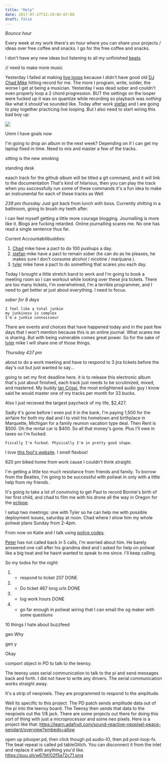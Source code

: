 ```yaml
---
title: "Help"
date: 2017-07-27T12:19:02-07:00
draft: false
---
```



*Bounce hour*

Every week at my work there's an hour where you can share your projects / ideas over free coffee and snacks. I go for the free coffee and snacks.

I don't have any new ideas but listening to all my unfinished [beats](https://soundcloud.com/github).

// need to make more music

Yesterday I failed at making [live loops](https://youtu.be/0gKWfvd-chA) because I didn't have good old [DJ Chad Mike](https;//chadlamon.com) hitting record for me. The more I program, write, solder, the worse I get at being a musician.
Yesterday I was dead sober and couldn't even properly loop a 2 chord progression. BUT the settings on the looper were fucked up it was on quantize while recording so playback was *nothing* like what it should've sounded like. Today after work [stefan](http://soundcloud.com/kyotokidforever) and I are going to play together practicing live looping. But I also need to start wiring this bad boy up:

<img src="/images/poliwat1.jpg"  />


Umm I have goals now

I'm going to drop an album in the next week? Depending on if I can get my laptop fixed in time. Need to mix and master a few of the tracks.



sitting is the new smoking


standing desk


eaach track for the github album will be titled a git command, and it will link to the documentation
That's kind of hilarious, then you can play the track when you successfully run some of these commands
it's a fun idea to make an instrumental for each of these tracks as Well



*239 pm thursday*
Just got back from lunch with boss.
Currently shitting in a bathroom, going to brush my teeth after.

I can feel myself getting a little more courage blogging. Journalling is more like it. Blogs are fucking retarded.
Online journalling scares me. No one has read a single sentence thus far.

Current Accountabilibuddies:

1. [Chad](http://chadlamon.com/) mike have a pact to do 100 pushups a day.
2. [stefan](http://soundcloud.com/kyotokidforever) mike have a pact to remain sober (he can do as he pleases, he makes sure I don't consume alcohol / nicotine / marijuana ).
3. [tyler](https://github.com/prudentbot) mike have a pact to do something that scares you each day.


Today I brought a little stretch band to work and I'm going to book a meeting room so I can workout while looking over these jira tickets. There are too many tickets, I'm overwhelmed, I'm a terrible programmer, and I need to get better at just about everything. I need to focus.

*sober for 8 days*

```
I feel like a total junkie
my junkiness is complex
I'm a junkie connoisseur
```
There are events and choices that have happened today and in the past few days that I won't mention because this is an online journal. What scares me is sharing. But with being vulnerable comes great power. So for the sake of [tyler](https://www.studiosunfish.com/) mike I will share one of those things.



*Thursday 437 pm*

about to do a work meeting and have to respond to 3 jira tickets before the day's out but just wanted to say...

going to set my first deadline here.
it is to release this electronic album that's just about finished, each track just needs to be scrutinized, mixed, and mastered.
My buddy [Ian Crispi](https://soundcloud.com/crypticflow/shapecolor-ft-max-the-taxman-crisman-evan-obrien), the most enlightened audio guy I know said he would master one of my tracks per month for 33 bucks.

Also I just recieved the largest paycheck of my life, $2,427.

Sadly it's gone before I even put it in the bank, I'm paying 1,500 for the airfaire for both my dad and I to visit his hometown and birthplace in Marquette, Michigan for a family reunion vacation type deal. Then Rent is $500.
Oh the rental car is $400. So all that money's gone. Plus I'll owe in taxes so I'm fucked.

```
Fiscally I'm fucked. Physically I'm in pretty good shape.
```

I love [this fool's website](https://ander.live/). I smell flexbox!


620 pm
biked home from work cause I couldn't think straight.

I'm getting a little too much resistance from friends and family.
To borrow from the Beatles, I'm going to be successful with poliwat in only with a little help from my friends.

It's going to take a lot of convinving to get Paul to record Bonnie's birth of her first child, and chad to film me with his drone all the way in Oregon for the [eclipse](http://oregoneclipse2017.com/).  


I setup two meetings:
one with Tyler so he can help me with possible deployment issues, saturday at noon.
Chad where I show him my whole poliwat plans Sunday from 2-4pm.  

From now on Katie and I talk using [police codes](https://copradar.com/tencodes/).

[Peter](http://pndpo.com/) has not called back in 5 calls, I'm worried about him. He barely answered one call after his grandma died and I asked for help on poliwat like a big twat and he hasnt wanted to speak to me since. I'll keep calling.

So my todos for the night:

1.  - respond to ticket 207 DONE
2.  - Do ticket 467 long urls DONE
3.  - log work hours DONE
4.  - go far enough in poliwat wiring that I can email the og maker with some questions


10 things I hate about buzzfeed

gen Why

gen y


Okay

comport object in PD to talk to the teensy.﻿

The teensy uses serial communication to talk to the pi and send messages back and forth. I did not have to write any drivers. The serial communication works straight away.﻿

It's a strip of neopixels. They are programmed to respond to the amplitude.﻿

Well its specific to this project. The PD patch sends amplitude data out of the pi into the teensy board. The Teensy then sends that data to the neopixels out the 1/8 jack. There are some projects out there for doing this sort of thing with just a microprocessor and some neo pixels. Here is a project like that:
https://learn.adafruit.com/sound-reactive-neopixel-peace-pendant/overview?embeds=allow﻿

open up pilooper.pd, then click though pd audio-IO, then pd post-loop-fx. The beat repeat is called pd tableGlitch. You can disconnect it from the inlet and replace it with anything you'd like.
https://puu.sh/w67bf/02f5a72c71.png﻿
